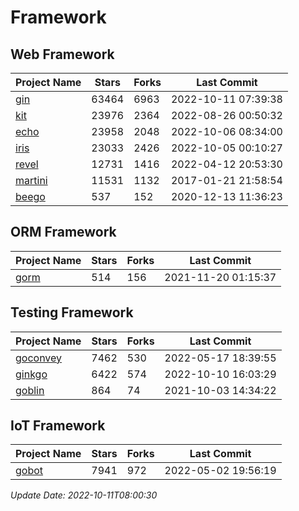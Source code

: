 # Framework

## Web Framework
| Project Name | Stars | Forks | Last Commit |
| ------------ | ----- | ----- | ----------- |
| [gin](https://github.com/gin-gonic/gin) | 63464 | 6963 | 2022-10-11 07:39:38 |
| [kit](https://github.com/go-kit/kit) | 23976 | 2364 | 2022-08-26 00:50:32 |
| [echo](https://github.com/labstack/echo) | 23958 | 2048 | 2022-10-06 08:34:00 |
| [iris](https://github.com/kataras/iris) | 23033 | 2426 | 2022-10-05 00:10:27 |
| [revel](https://github.com/revel/revel) | 12731 | 1416 | 2022-04-12 20:53:30 |
| [martini](https://github.com/go-martini/martini) | 11531 | 1132 | 2017-01-21 21:58:54 |
| [beego](https://github.com/astaxie/beego) | 537 | 152 | 2020-12-13 11:36:23 |

## ORM Framework
| Project Name | Stars | Forks | Last Commit |
| ------------ | ----- | ----- | ----------- |
| [gorm](https://github.com/jinzhu/gorm) | 514 | 156 | 2021-11-20 01:15:37 |

## Testing Framework
| Project Name | Stars | Forks | Last Commit |
| ------------ | ----- | ----- | ----------- |
| [goconvey](https://github.com/smartystreets/goconvey) | 7462 | 530 | 2022-05-17 18:39:55 |
| [ginkgo](https://github.com/onsi/ginkgo) | 6422 | 574 | 2022-10-10 16:03:29 |
| [goblin](https://github.com/franela/goblin) | 864 | 74 | 2021-10-03 14:34:22 |

## IoT Framework
| Project Name | Stars | Forks | Last Commit |
| ------------ | ----- | ----- | ----------- |
| [gobot](https://github.com/hybridgroup/gobot) | 7941 | 972 | 2022-05-02 19:56:19 |

*Update Date: 2022-10-11T08:00:30*